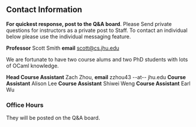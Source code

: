 ## Contact Information

**For quickest response, post to the Q&A board**.
Please Send private questions for instructors as a private post to Staff.  To contact an individual below please use the individual messaging feature.

**Professor** Scott Smith
**email** [scott@cs.jhu.edu](mailto:scott@cs.jhu.edu)

We are fortunate to have two course alums and two PhD students with lots of OCaml knowledge.

**Head Course Assistant** Zach Zhou, **email** zzhou43 --at-- jhu.edu
**Course Assistant** Alison Lee
**Course Assistant** Shiwei Weng
**Course Assistant** Earl Wu


### Office Hours

They will be posted on the Q&A board.






